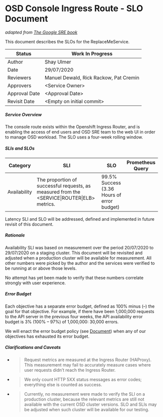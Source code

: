 # **OSD Console Ingress Route - SLO Document**
_adapted from [The Google SRE book](https://landing.google.com/sre/workbook/chapters/slo-document/)_


This document describes the SLOs for the ReplaceMeService.

| **Status**    | **Work In Progress**                        |
| ------------- | ------------------------------------------- |
| Author        | Shay Ulmer                                  |
| Date          | 29/07/2020                                  |
| Reviewers     | Manuel Dewald, Rick Rackow, Pat Cremin      |
| Approvers     | \<Service Owner\>                           |
| Approval Date | \<Approval Date\>                           |
| Revisit Date  | \<Empty on initial commit\>                 |

##### **Service Overview**

The console route exists within the Openshift Ingress Router, and is enabling the access of end users and OSD SRE team to the web UI in order to manage OSD workload.
The SLO uses a four-week rolling window.

##### **SLIs and SLOs**

| Category     | SLI                                                                                                                                                                     | SLO                                                      | Prometheus Query |
|--------------|-------------------------------------------------------------------------------------------------------------------------------------------------------------------------|----------------------------------------------------------|------------------|
| Availability | The proportion of successful requests, as measured from the <SERVICE\|ROUTER\|ELB> metrics.                                                                             | 99.5% Success (3.36 Hours of error budget)                                              |                  |

Latency SLI and SLO will be addressed, defined and implemented in future revisit of this document.

##### **Rationale**

Availability SLI was based on measurement over the period
20/07/2020 to 29/07/2020 on a staging cluster.
This document will be revisited and adjusted when a production cluster
will be available for measurement.
All other numbers were picked by the
author and the services were verified to be running at or above those
levels.

No attempt has yet been made to verify that these numbers correlate
strongly with user experience.

##### **Error Budget**

Each objective has a separate error budget, defined as 100% minus (–)
the goal for that objective. For example, if there have been 1,000,000
requests to the API server in the previous four weeks, the API
availability error budget is 3% (100% – 97%) of 1,000,000: 30,000
errors.

We will enact the error budget policy (see [Document](https://landing.google.com/sre/workbook/chapters/error-budget-policy/))
when any of our objectives has exhausted its error budget.

##### **Clarifications and Caveats**

  - > Request metrics are measured at the Ingress Router (HAProxy). This
    > measurement may fail to accurately measure cases where user
    > requests didn’t reach the Ingress Router.

  - > We only count HTTP 5XX status messages as error codes; everything
    > else is counted as success.

  - > Currently, no measurement were made to verify the SLI on a production
    > cluster, because the relevant metrics are still not available with the
    > current OSD cluster versions. SLO and SLIs may be adjusted when such
    > cluster will be available for our testing.
